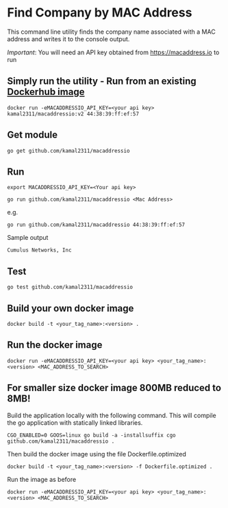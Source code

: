# Find Company by MAC Address

This command line utility finds the company name associated with a MAC address and writes it to the console output.

*Important*: You will need an API key obtained from https://macaddress.io to run

## Simply run the utility - Run from an existing [Dockerhub image](https://hub.docker.com/repository/docker/kamal2311/macaddressio)

`docker run -eMACADDRESSIO_API_KEY=<your api key> kamal2311/macaddressio:v2 44:38:39:ff:ef:57`

## Get module
`go get github.com/kamal2311/macaddressio`

## Run 
`export MACADDRESSIO_API_KEY=<Your api key>`

`go run github.com/kamal2311/macaddressio <Mac Address>`

e.g.

`go run github.com/kamal2311/macaddressio 44:38:39:ff:ef:57`

Sample output

`Cumulus Networks, Inc`

## Test
`go test github.com/kamal2311/macaddressio`

## Build your own docker image

`docker build -t <your_tag_name>:<version> .`

## Run the docker image

`docker run -eMACADDRESSIO_API_KEY=<your api key> <your_tag_name>:<version> <MAC_ADDRESS_TO_SEARCH>`

## For smaller size docker image 800MB reduced to 8MB!

Build the application locally with the following command. This will compile the go application with statically linked libraries.

`CGO_ENABLED=0 GOOS=linux go build -a -installsuffix cgo github.com/kamal2311/macaddressio .`

Then build the docker image using the file Dockerfile.optimized

`docker build -t <your_tag_name>:<version> -f Dockerfile.optimized .`

Run the image as before

`docker run -eMACADDRESSIO_API_KEY=<your api key> <your_tag_name>:<version> <MAC_ADDRESS_TO_SEARCH>`







